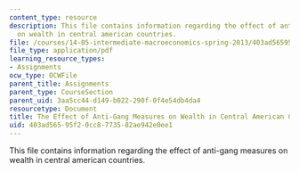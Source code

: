 ```yaml
---
content_type: resource
description: This file contains information regarding the effect of anti-gang measures
  on wealth in central american countries.
file: /courses/14-05-intermediate-macroeconomics-spring-2013/403ad56595f20cc8773582ae942e0ee1_MIT14_05S13_antigang.pdf
file_type: application/pdf
learning_resource_types:
- Assignments
ocw_type: OCWFile
parent_title: Assignments
parent_type: CourseSection
parent_uid: 3aa5cc44-d149-b022-290f-0f4e54db4da4
resourcetype: Document
title: The Effect of Anti-Gang Measures on Wealth in Central American Countries
uid: 403ad565-95f2-0cc8-7735-82ae942e0ee1
---
```

This file contains information regarding the effect of anti-gang measures on wealth in central american countries.

